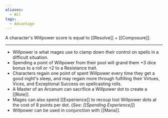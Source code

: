 ```yaml
---
aliases:
  - Wil
tags:
  - Advantage
---
```

A character's Willpower score is equal to [[Resolve]] + [[Composure]].

---

- Willpower is what mages use to clamp down their control on spells in a difficult situation.
- Spending a point of Willpower from their pool will grand them +3 dice bonus to a roll or +2 to a Resistance trait.
- Characters regain one point of spent Willpower every time they get a good night's sleep, and may regain more through fulfilling their Virtues, Vices, and Exceptional Success on spellcasting rolls.
- A Master of an Arcanum can sacrifice a Willpower dot to create a [[Rote]].
- Mages can also spend [[Experience]] to recoup lost Willpower dots at the cost of 8 points per dot. (*See: [[Spending Experience]]*)
- Willpower can be used in conjunction with [[Mana]].